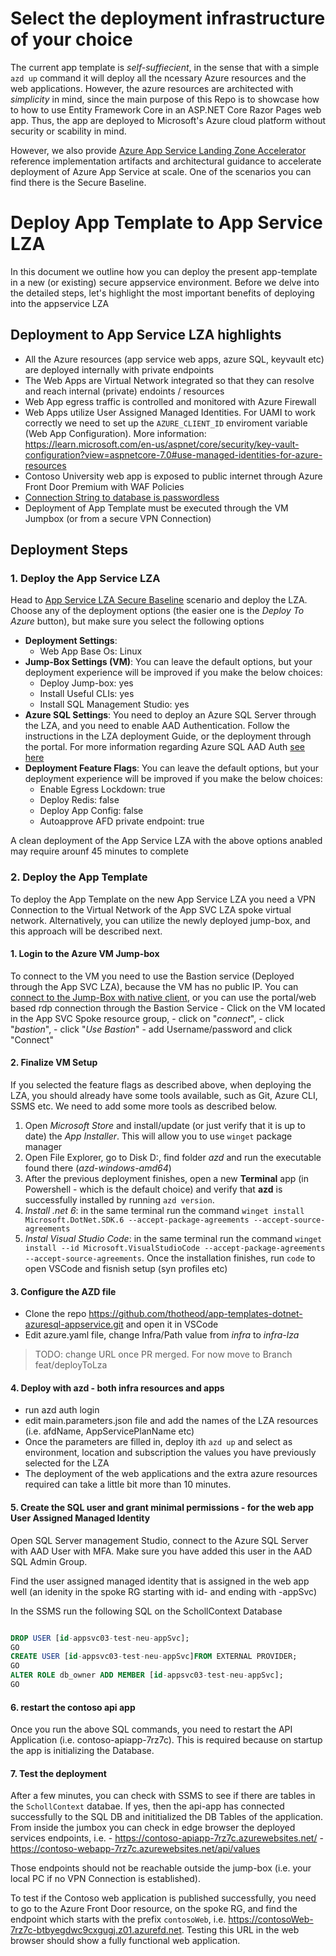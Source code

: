 # Select the deployment infrastructure of your choice
The current app template is *self-suffiecient*, in the sense that with a simple `azd up` command it will deploy all the ncessary Azure resources and the web applications. However, the azure resources are architected with *simplicity* in mind, since the main purpose of this Repo is to showcase how to how to use Entity Framework Core in an ASP.NET Core Razor Pages web app. Thus, the app are deployed to Microsoft's Azure cloud platform without security or scability in mind. 

However, we also provide [Azure App Service Landing Zone Accelerator](https://github.com/Azure/appservice-landing-zone-accelerator) reference implementation artifacts and architectural guidance to accelerate deployment of Azure App Service at scale. One of the scenarios you can find there is the Secure Baseline. 

# Deploy App Template to App Service LZA
In this document we outline how you can deploy the present app-template in a new (or existing) secure appservice environment.
Before we delve into the detailed steps, let's highlight the most important benefits of deploying into the appservice LZA

## Deployment to App Service LZA highlights
- All the Azure resources (app service web apps, azure SQL, keyvault etc) are deployed internally with private endpoints
- The Web Apps are Virtual Network integrated so that they can resolve and reach internal (private) endoints / resources
- Web App egress traffic is controlled and monitored with Azure Firewall
- Web Apps utilize User Assigned Managed Identities. For UAMI to work correctly we need to set up the `AZURE_CLIENT_ID` enviroment variable (Web App Configuration). More information: https://learn.microsoft.com/en-us/aspnet/core/security/key-vault-configuration?view=aspnetcore-7.0#use-managed-identities-for-azure-resources
- Contoso University web app is exposed to public internet through Azure Front Door Premium with WAF Policies
- [Connection String to database is passwordless](https://learn.microsoft.com/en-us/samples/azure-samples/azure-sql-db-who-am-i/azure-sql-db-passwordless-connections/)
- Deployment of App Template must be executed through the VM Jumpbox (or from a secure VPN Connection)

## Deployment Steps

### 1. Deploy the App Service LZA
Head to [App Service LZA Secure Baseline](https://github.com/Azure/appservice-landing-zone-accelerator/tree/main/scenarios/secure-baseline-multitenant) scenario and deploy the LZA. Choose any of the deployment options (the easier one is the *Deploy To Azure* button), but make sure you select the following options
- **Deployment Settings**: 
  - Web App Base Os: Linux
- **Jump-Box Settings (VM)**: You can leave the default options, but your deployment experience will be improved if you make the below choices:
  - Deploy Jump-box: yes
  - Install Useful CLIs: yes
  - Install SQL Management Studio: yes
- **Azure SQL Settings**: You need to deploy an Azure SQL Server through the LZA, and you need to enable AAD Authentication. Follow the instructions in the LZA deployment Guide, or the deployment through the portal. For more information regarding Azure SQL AAD Auth [see here](https://learn.microsoft.com/en-us/azure/azure-sql/database/authentication-aad-configure?view=azuresql-mi&tabs=azure-powershell)
- **Deployment Feature Flags**: You can leave the default options, but your deployment experience will be improved if you make the below choices:
  - Enable Egress Lockdown: true
  - Deploy Redis: false
  - Deploy App Config: false
  - Autoapprove AFD private endpoint: true

A clean deployment of the App Service LZA with the above options anabled may require arounf 45 minutes to complete

### 2. Deploy the App Template
To deploy the App Template on the new App Service LZA you need a VPN Connection to the Virtual Network of the App SVC LZA spoke virtual network. Alternatively, you can utilize the newly deployed jump-box, and this approach will be described next. 

#### 1. Login to the Azure VM Jump-box
To connect to the VM you need to use the Bastion service (Deployed through the App SVC LZA), because the VM has no public IP. You can [connect to the Jump-Box with native client](https://github.com/Azure/appservice-landing-zone-accelerator/blob/main/scenarios/secure-baseline-multitenant/bicep/README.md#connect-to-the-jumpbox-vm-deployed-in-the-spoke-resource-group), or you can use the portal/web based rdp connection through the Bastion Service 
    - Click on the VM located in the App SVC Spoke resource group, 
    - click on "*connect*", 
    - click "*bastion*", 
    - click "*Use Bastion*" 
    - add Username/password and click "Connect"  

#### 2. Finalize VM Setup
If you selected the feature flags as described above, when deploying the LZA, you should already have some tools available, such as Git, Azure CLI, SSMS etc. We need to add some more tools as described below. 
1. Open *Microsoft Store* and install/update (or just verify that it is up to date) the *App Installer*. This will allow you to use `winget` package manager
2. Open File Explorer, go to Disk D:, find folder *azd* and run the executable found there (*azd-windows-amd64*) 
3. After the previous deployment finishes, open a new **Terminal** app (in Powershell - which is the default choice) and verify that **azd** is successfully installed by running `azd version`.  
4. *Install .net 6*: in the same terminal run the command `winget install Microsoft.DotNet.SDK.6 --accept-package-agreements --accept-source-agreements`
5. *Instal Visual Studio Code*: in the same terminal run the command `winget install --id Microsoft.VisualStudioCode --accept-package-agreements --accept-source-agreements`. Once the installation finishes, run `code` to open VSCode and fisnish setup (syn profiles etc)

#### 3. Configure the AZD file
- Clone the repo https://github.com/thotheod/app-templates-dotnet-azuresql-appservice.git and open it in VSCode
- Edit azure.yaml file, change Infra/Path value from *infra* to *infra-lza*
> TODO: change URL once PR merged. For now move to Branch feat/deployToLza

#### 4. Deploy with azd - both infra resources and apps
- run azd auth login
- edit main.parameters.json file and add the names of the LZA resources (i.e. afdName, AppServicePlanName etc)
- Once the parameters are filled in, deploy ith `azd up` and select as environment, location and subscription the values you have previously selected  for the LZA
- The deployment of the web applications and the extra azure resources required can take a little bit more than 10 minutes. 

#### 5. Create the SQL user and grant minimal permissions - for the web app User Assigned Managed Identity
Open SQL Server management Studio, connect to the Azure SQL Server with AAD User with MFA. Make sure you have added this user in the AAD SQL Admin Group.

Find the user assigned managed identity that is assigned in the web app well (an idenity in the spoke RG starting with id- and ending with -appSvc)

In the SSMS run the following SQL on the SchollContext Database
```sql

DROP USER [id-appsvc03-test-neu-appSvc];
GO
CREATE USER [id-appsvc03-test-neu-appSvc]FROM EXTERNAL PROVIDER;
GO
ALTER ROLE db_owner ADD MEMBER [id-appsvc03-test-neu-appSvc];
GO		
```

#### 6. restart the contoso api app
Once you run the above SQL commands, you need to restart the API Application (i.e. contoso-apiapp-7rz7c). This is required because on startup the app is initializing the Database. 

#### 7. Test the deployment
After a few minutes, you can check with SSMS to see if there are tables in the `SchollContext` databae. If yes, then the api-app has connected successfully to the SQL DB and inititialized the DB Tables of the application. From inside the jumbox you can check in edge browser the deployed services endpoints, i.e.
    - https://contoso-apiapp-7rz7c.azurewebsites.net/
    - https://contoso-webapp-7rz7c.azurewebsites.net/api/values

Those endpoints should not be reachable outside the jump-box (i.e. your local PC if no VPN Connection is established).

To test if the Contoso web application is published successfully, you need to go to the Azure Front Door resource, on the spoke RG, and find the endpoint which starts with the prefix `contosoWeb`, i.e. https://contosoWeb-7rz7c-btbyegdwc9cxgugj.z01.azurefd.net. Testing this URL in the web browser should show a fully functional web application.

